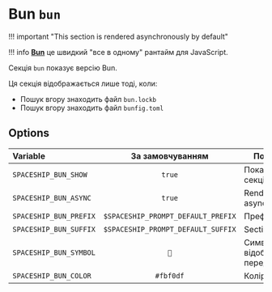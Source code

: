 # Bun `bun`

!!! important "This section is rendered asynchronously by default"

!!! info
    [**Bun**](https://bun.sh) це швидкий "все в одному" рантайм для JavaScript.

Секція `bun` показує версію Bun.

Ця секція відображається лише тоді, коли:

* Пошук вгору знаходить файл `bun.lockb`
* Пошук вгору знаходить файл `bunfig.toml`

## Options

| Variable               |          За замовчуванням          | Пояснення                               |
|:---------------------- |:----------------------------------:| --------------------------------------- |
| `SPACESHIP_BUN_SHOW`   |               `true`               | Показати секцію                         |
| `SPACESHIP_BUN_ASYNC`  |               `true`               | Render section asynchronously           |
| `SPACESHIP_BUN_PREFIX` | `$SPACESHIP_PROMPT_DEFAULT_PREFIX` | Префікс секції                          |
| `SPACESHIP_BUN_SUFFIX` | `$SPACESHIP_PROMPT_DEFAULT_SUFFIX` | Section's suffix                        |
| `SPACESHIP_BUN_SYMBOL` |                `🍞`                 | Символ, що відображається перед секцією |
| `SPACESHIP_BUN_COLOR`  |             `#fbf0df`              | Колір секції                            |
